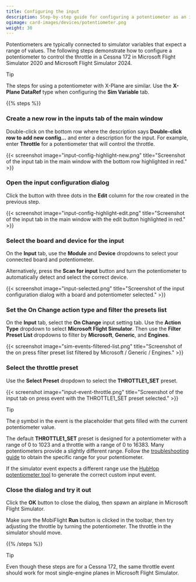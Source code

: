 ```yaml
---
title: Configuring the input
description: Step-by-step guide for configuring a potentiometer as an input in MobiFlight.
ogimage: card-images/devices/potentiometer.png
weight: 30
---
```


Potentiometers are typically connected to simulator variables that expect a range of values. The following steps demonstrate how to configure a potentiometer to control the throttle in a Cessna 172 in Microsoft Flight Simulator 2020 and Microsoft Flight Simulator 2024.

> [!TIP]
> The steps for using a potentiometer with X-Plane are similar. Use the **X-Plane DataRef** type when configuring the **Sim Variable** tab.

{{% steps %}}

### Create a new row in the inputs tab of the main window

Double-click on the bottom row where the description says **Double-click row to add new config...** and enter a description for the input. For example, enter **Throttle** for a potentiometer that will control the throttle.

{{< screenshot image="input-config-highlight-new.png" title="Screenshot of the input tab in the main window with the bottom row highlighted in red." >}}

### Open the input configuration dialog

Click the button with three dots in the **Edit** column for the row created in the previous step.

{{< screenshot image="input-config-highlight-edit.png" title="Screenshot of the input tab in the main window with the edit button highlighted in red." >}}

### Select the board and device for the input

On the **Input** tab, use the **Module** and **Device** dropdowns to select your connected board and potentiometer.

Alternatively, press the **Scan for input** button and turn the potentiometer to automatically detect and select the correct device.

{{< screenshot image="input-selected.png" title="Screenshot of the input configuration dialog with a board and potentiometer selected." >}}

### Set the On Change action type and filter the presets list

On the **Input** tab, select the **On Change** input setting tab. Use the **Action Type** dropdown to select **Microsoft Flight Simulator**. Then use the **Filter Preset List** dropdowns to filter by **Microsoft**, **Generic**, and **Engines**.

{{< screenshot image="sim-events-filtered-list.png" title="Screenshot of the on press filter preset list filtered by Microsoft / Generic / Engines." >}}

### Select the throttle preset

Use the **Select Preset** dropdown to select the **THROTTLE1_SET** preset.

{{< screenshot image="input-event-throttle.png" title="Screenshot of the input tab on press event with the THROTTLE1_SET preset selected." >}}

> [!TIP]
> The `@` symbol in the event is the placeholder that gets filled with the current potentiometer value.
>
> The default **THROTTLE1_SET** preset is designed for a potentiometer with a range of 0 to 1023 and a throttle with a range of 0 to 16383. Many potentiometers provide a slightly different range. Follow the [troubleshooting guide](/devices/potentiometer/troubleshooting/) to obtain the specific range for your potentiometer.
>
> If the simulator event expects a different range use the [HubHop potentiometer tool](https://hubhop.mobiflight.com/tools/) to generate the correct custom input event.

### Close the dialog and try it out

Click the **OK** button to close the dialog, then spawn an airplane in Microsoft Flight Simulator.

Make sure the MobiFlight **Run** button is clicked in the toolbar, then try adjusting the throttle by turning the potentiometer. The throttle in the simulator should move.

{{% /steps %}}

> [!TIP]
> Even though these steps are for a Cessna 172, the same throttle event should work for most single-engine planes in Microsoft Flight Simulator.
